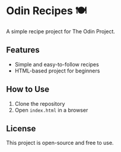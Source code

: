 # Odin Recipes 🍽️

A simple recipe project for The Odin Project.

## Features
- Simple and easy-to-follow recipes
- HTML-based project for beginners

## How to Use
1. Clone the repository
2. Open `index.html` in a browser

## License
This project is open-source and free to use.
